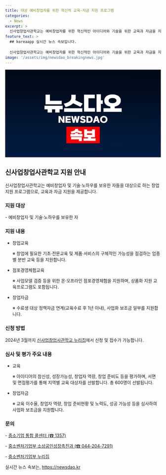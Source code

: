```yaml
---
title: 대상 예비창업자를 위한 혁신적 교육·자금 지원 프로그램
categories:
  - News
excerpt: >
  신사업창업사관학교는 예비창업자를 위한 혁신적인 아이디어와 기술을 위한 교육과 자금을 지원하는 프로그램이다. 창업교육, 점포경영체험교육, 창업자금 등이 제공되며, 2024년 3월까지 신청을 받는다. 교육과 창업자금 심사 기준은 아이디어의 참신성과 성장가능성 등을 고려하며, 자세한 내용은 신사업창업사관학교 누리집에서 확인할 수 있다. (출처: 정책브리핑 www.korea.kr)
feature_text: >
  ## koreaapp 실시간 뉴스 속보입니다.

  신사업창업사관학교는 예비창업자를 위한 혁신적인 아이디어와 기술을 위한 교육과 자금을 지원하는 프로그램이다. 창업교육, 점포경영체험교육, 창업자금 등이 제공되며, 2024년 3월까지 신청을 받는다. 교육과 창업자금 심사 기준은 아이디어의 참신성과 성장가능성 등을 고려하며, 자세한 내용은 신사업창업사관학교 누리집에서 확인할 수 있다. (출처: 정책브리핑 www.korea.kr)
image: '/assets/img/newsdao_breakingnews.jpg'
---
```


<p><img src="/assets/img/newsdao_breakingnews.jpg" alt="koreaapp 속보" /></p>

<h2 data-ke-size="size26">신사업창업사관학교 지원 안내</h2>

<p data-ke-size="size16">신사업창업사관학교는 예비창업자 및 기술·노하우를 보유한 자들을 대상으로 하는 창업 지원 프로그램으로, 교육과 자금 지원을 제공합니다.</p>

<h3>지원 대상</h3>

<p data-ke-size="size16">- 예비창업자 및 기술·노하우를 보유한 자</p>

<h3>지원 내용</h3>

<ul>
    <li>창업교육</li>
        <p data-ke-size="size16">&#8251; 창업에 필요한 기초·전문교육 및 제품·서비스의 구체적인 가능성을 점검하는 업종별 분반 교육 등을 지원합니다.</p>
    <li>점포경영체험교육</li>
        <p data-ke-size="size16">&#8251; 사업모델 검증 등을 위한 온·오프라인 점포경영체험을 지원하며, 상품화 지원 교육프로그램도 포함됩니다.</p>
    <li>창업자금</li>
        <p data-ke-size="size16">&#8251; 수료생 대상 정책자금 연계(교육수료 후 1년 이내), 사업화 보조금 일부를 지원합니다.</p>
</ul>

<h3>신청 방법</h3>

<p data-ke-size="size16">2024년 3월까지 <a href="https://www.example.com">신사업창업사관학교 누리집</a>에서 신청 및 접수가 가능합니다.</p>

<h3>심사 및 평가 주요 내용</h3>

<ul>
    <li>교육</li>
        <p data-ke-size="size16">&#8251; 아이디어의 참신성, 성장가능성, 창업자 역량, 창업 준비도 등을 평가하며, 서면 및 면접평가를 통해 지역별 교육 대상자를 선발합니다. 총 600명이 선발됩니다.</p>
    <li>창업자금</li>
        <p data-ke-size="size16">&#8251; 교육 이수율, 창업자 역량, 창업 준비현황 및 노력도, 성공 가능성 등을 심사하여 사업화 보조금을 지원합니다.</p>
</ul>

<h3>문의</h3>

<p data-ke-size="size16">- <a href="tel:1357">중소기업 통합 콜센터 (☎ 1357)</a></p>

<p data-ke-size="size16">- <a href="tel:044-204-7291">중소벤처기업부 소상공인성장촉진과 (☎ 044-204-7291)</a></p>

<p data-ke-size="size16">- <a href="https://www.example.com">중소벤처기업부 누리집</a></p>
실시간 뉴스 속보는, <a href="https://newsdao.kr" rel="dofollow">https://newsdao.kr</a>


